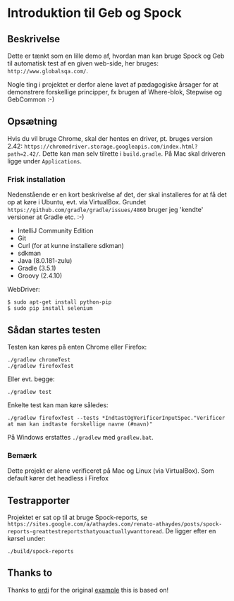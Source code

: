 # Introduktion til Geb og Spock

## Beskrivelse
Dette er tænkt som en lille demo af, hvordan man kan bruge Spock og Geb til automatisk test af en given web-side, her bruges: `http://www.globalsqa.com/`.

Nogle ting i projektet er derfor alene lavet af pædagogiske årsager for at demonstrere forskellige principper, fx brugen af Where-blok, Stepwise og GebCommon :-)

## Opsætning
Hvis du vil bruge Chrome, skal der hentes en driver, pt. bruges version 2.42: `https://chromedriver.storage.googleapis.com/index.html?path=2.42/`.
Dette kan man selv tilrette i `build.gradle`. På Mac skal driveren ligge under `Applications`.

### Frisk installation
Nedenstående er en kort beskrivelse af det, der skal installeres for at få det op at køre i Ubuntu, evt. via VirtualBox.
Grundet `https://github.com/gradle/gradle/issues/4860` bruger jeg 'kendte' versioner at Gradle etc. :-)

- IntelliJ Community Edition
- Git
- Curl (for at kunne installere sdkman)
- sdkman
- Java (8.0.181-zulu)
- Gradle (3.5.1)
- Groovy (2.4.10)

WebDriver:

    $ sudo apt-get install python-pip
    $ sudo pip install selenium

## Sådan startes testen
Testen kan køres på enten Chrome eller Firefox:

    ./gradlew chromeTest
    ./gradlew firefoxTest

Eller evt. begge:

    ./gradlew test

Enkelte test kan man køre således:

    ./gradlew firefoxTest --tests *IndtastOgVerificerInputSpec."Verificer at man kan indtaste forskellige navne (#navn)"

På Windows erstattes `./gradlew` med `gradlew.bat`.


### Bemærk
Dette projekt er alene verificeret på Mac og Linux (via VirtualBox).
Som default kører det headless i Firefox

## Testrapporter
Projektet er sat op til at bruge Spock-reports, se `https://sites.google.com/a/athaydes.com/renato-athaydes/posts/spock-reports-greattestreportsthatyouactuallywanttoread`.
De ligger efter en kørsel under:

    ./build/spock-reports

## Thanks to
Thanks to [erdi](https://github.com/erdi) for the original [example](https://github.com/geb/geb-example-gradle) this is based on!